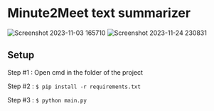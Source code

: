 # Minute2Meet text summarizer

![Screenshot 2023-11-03 165710](https://github.com/Wadgaonkarprathameshdeepak/Meeting2-Minute/assets/95523666/829caf59-9212-4172-b2e6-bb53e0ec4eeb)
![Screenshot 2023-11-24 230831](https://github.com/Wadgaonkarprathameshdeepak/Meeting2-Minute/assets/95523666/98fbd6d4-50d0-4dec-9970-0c4a11041ff7)

## Setup

Step #1 : Open cmd in the folder of the project

Step #2 : ``$ pip install -r requirements.txt``

Step #3 : ``$ python main.py``
